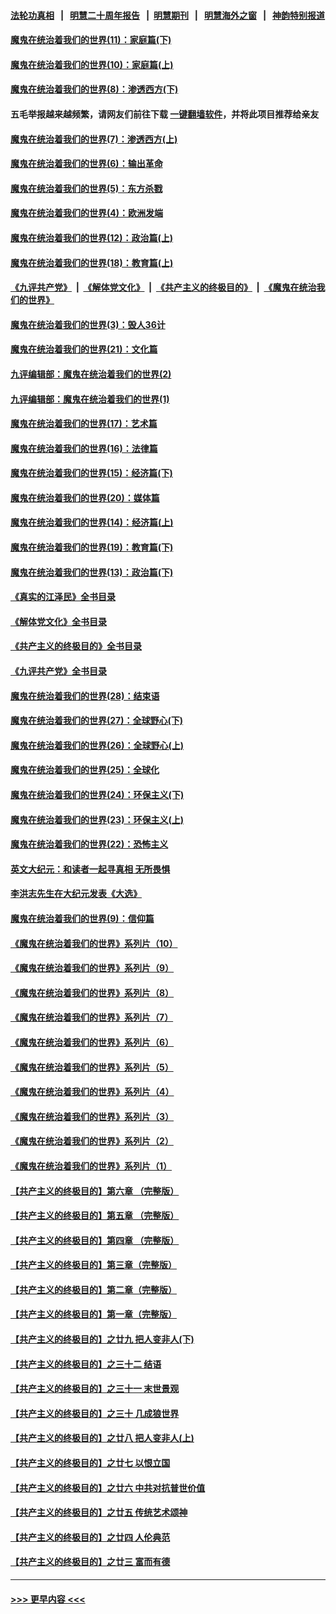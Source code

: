 #### [法轮功真相](https://github.com/gfw-breaker/truth/blob/master/README.md?t=0) &nbsp;&nbsp;|&nbsp;&nbsp; [明慧二十周年报告](https://github.com/gfw-breaker/mh-reports/blob/master/README.md?t=0) &nbsp;&nbsp;|&nbsp;&nbsp;[明慧期刊](https://github.com/gfw-breaker/mh-qikan) &nbsp;&nbsp;|&nbsp;&nbsp; [明慧海外之窗](https://github.com/gfw-breaker/mh-news/blob/master/README.md?t=0) &nbsp;&nbsp;|&nbsp;&nbsp; [神韵特别报道](https://github.com/gfw-breaker/mh-news/blob/master/shenyun.md?t=0)
#### [魔鬼在统治着我们的世界(11)：家庭篇(下)](../pages/nsc422/n10440961.md?t=11211450) 
#### [魔鬼在统治着我们的世界(10)：家庭篇(上)](../pages/nsc422/n10435448.md?t=11211450) 
#### [魔鬼在统治着我们的世界(8)：渗透西方(下)](../pages/nsc422/n10429603.md?t=11211450) 
#### 五毛举报越来越频繁，请网友们前往下载 [一键翻墙软件](https://github.com/gfw-breaker/ssr-accounts)，并将此项目推荐给亲友
#### [魔鬼在统治着我们的世界(7)：渗透西方(上)](../pages/nsc422/n10426013.md?t=11211450) 
#### [魔鬼在统治着我们的世界(6)：输出革命](../pages/nsc422/n10421536.md?t=11211450) 
#### [魔鬼在统治着我们的世界(5)：东方杀戮](../pages/nsc422/n10417707.md?t=11211450) 
#### [魔鬼在统治着我们的世界(4)：欧洲发端](../pages/nsc422/n10414890.md?t=11211450) 
#### [魔鬼在统治着我们的世界(12)：政治篇(上)](../pages/nsc422/n10444576.md?t=11211450) 
#### [魔鬼在统治着我们的世界(18)：教育篇(上)](../pages/nsc422/n10526970.md?t=11211450) 
#### [《九评共产党》](https://github.com/begood0513/9ping.md/blob/master/README.md) &nbsp;|&nbsp; [《解体党文化》](../../../../jtdwh.md/blob/master/README.md)  &nbsp;|&nbsp; [《共产主义的终极目的》](../../../../gczydzjmd.md/blob/master/README.md) &nbsp;|&nbsp; [《魔鬼在统治我们的世界》](../../../../mgztzwmdsj.md/blob/master/README.md) 
#### [魔鬼在统治着我们的世界(3)：毁人36计](../pages/nsc422/n10411583.md?t=11211450) 
#### [魔鬼在统治着我们的世界(21)：文化篇](../pages/nsc422/n10597706.md?t=11211450) 
#### [九评编辑部：魔鬼在统治着我们的世界(2)](../pages/nsc422/n10410036.md?t=11211450) 
#### [九评编辑部：魔鬼在统治着我们的世界(1)](../pages/nsc422/n10406825.md?t=11211450) 
#### [魔鬼在统治着我们的世界(17)：艺术篇](../pages/nsc422/n10499093.md?t=11211450) 
#### [魔鬼在统治着我们的世界(16)：法律篇](../pages/nsc422/n10485969.md?t=11211450) 
#### [魔鬼在统治着我们的世界(15)：经济篇(下)](../pages/nsc422/n10469975.md?t=11211450) 
#### [魔鬼在统治着我们的世界(20)：媒体篇](../pages/nsc422/n10586579.md?t=11211450) 
#### [魔鬼在统治着我们的世界(14)：经济篇(上)](../pages/nsc422/n10457370.md?t=11211450) 
#### [魔鬼在统治着我们的世界(19)：教育篇(下)](../pages/nsc422/n10564808.md?t=11211450) 
#### [魔鬼在统治着我们的世界(13)：政治篇(下)](../pages/nsc422/n10448270.md?t=11211450) 
#### [《真实的江泽民》全书目录](../pages/nsc422/n13721399.md?t=11211450) 
#### [《解体党文化》全书目录](../pages/nsc422/n13721157.md?t=11211450) 
#### [《共产主义的终极目的》全书目录](../pages/nsc422/n13721048.md?t=11211450) 
#### [《九评共产党》全书目录](../pages/nsc422/n13708085.md?t=11211450) 
#### [魔鬼在统治着我们的世界(28)：结束语](../pages/nsc422/n10936246.md?t=11211450) 
#### [魔鬼在统治着我们的世界(27)：全球野心(下)](../pages/nsc422/n10928319.md?t=11211450) 
#### [魔鬼在统治着我们的世界(26)：全球野心(上)](../pages/nsc422/n10900318.md?t=11211450) 
#### [魔鬼在统治着我们的世界(25)：全球化](../pages/nsc422/n10788205.md?t=11211450) 
#### [魔鬼在统治着我们的世界(24)：环保主义(下)](../pages/nsc422/n10695307.md?t=11211450) 
#### [魔鬼在统治着我们的世界(23)：环保主义(上)](../pages/nsc422/n10688613.md?t=11211450) 
#### [魔鬼在统治着我们的世界(22)：恐怖主义](../pages/nsc422/n10614727.md?t=11211450) 
#### [英文大纪元：和读者一起寻真相 无所畏惧](../pages/nsc422/n12542027.md?t=11211450) 
#### [李洪志先生在大纪元发表《大选》](../pages/nsc422/n12534746.md?t=11211450) 
#### [魔鬼在统治着我们的世界(9)：信仰篇](../pages/nsc422/n10432159.md?t=11211450) 
#### [《魔鬼在统治着我们的世界》系列片（10）](../pages/nsc422/n12292670.md?t=11211450) 
#### [《魔鬼在统治着我们的世界》系列片（9）](../pages/nsc422/n12290859.md?t=11211450) 
#### [《魔鬼在统治着我们的世界》系列片（8）](../pages/nsc422/n12287445.md?t=11211450) 
#### [《魔鬼在统治着我们的世界》系列片（7）](../pages/nsc422/n12283425.md?t=11211450) 
#### [《魔鬼在统治着我们的世界》系列片（6）](../pages/nsc422/n12282314.md?t=11211450) 
#### [《魔鬼在统治着我们的世界》系列片（5）](../pages/nsc422/n12281419.md?t=11211450) 
#### [《魔鬼在统治着我们的世界》系列片（4）](../pages/nsc422/n12274024.md?t=11211450) 
#### [《魔鬼在统治着我们的世界》系列片（3）](../pages/nsc422/n12271322.md?t=11211450) 
#### [《魔鬼在统治着我们的世界》系列片（2）](../pages/nsc422/n12269049.md?t=11211450) 
#### [《魔鬼在统治着我们的世界》系列片（1）](../pages/nsc422/n12267575.md?t=11211450) 
#### [【共产主义的终极目的】第六章 （完整版）](../pages/nsc422/n11428913.md?t=11211450) 
#### [【共产主义的终极目的】第五章 （完整版）](../pages/nsc422/n11428912.md?t=11211450) 
#### [【共产主义的终极目的】第四章 （完整版）](../pages/nsc422/n11428907.md?t=11211450) 
#### [【共产主义的终极目的】第三章（完整版）](../pages/nsc422/n11428848.md?t=11211450) 
#### [【共产主义的终极目的】第二章（完整版）](../pages/nsc422/n11428831.md?t=11211450) 
#### [【共产主义的终极目的】第一章（完整版）](../pages/nsc422/n11417651.md?t=11211450) 
#### [【共产主义的终极目的】之廿九 把人变非人(下)](../pages/nsc422/n11344140.md?t=11211450) 
#### [【共产主义的终极目的】之三十二 结语](../pages/nsc422/n11360535.md?t=11211450) 
#### [【共产主义的终极目的】之三十一 末世景观](../pages/nsc422/n11351129.md?t=11211450) 
#### [【共产主义的终极目的】之三十 几成狼世界](../pages/nsc422/n11348280.md?t=11211450) 
#### [【共产主义的终极目的】之廿八 把人变非人(上)](../pages/nsc422/n11340492.md?t=11211450) 
#### [【共产主义的终极目的】之廿七 以恨立国](../pages/nsc422/n11336944.md?t=11211450) 
#### [【共产主义的终极目的】之廿六 中共对抗普世价值](../pages/nsc422/n11324785.md?t=11211450) 
#### [【共产主义的终极目的】之廿五 传统艺术颂神](../pages/nsc422/n11296396.md?t=11211450) 
#### [【共产主义的终极目的】之廿四 人伦典范](../pages/nsc422/n11296397.md?t=11211450) 
#### [【共产主义的终极目的】之廿三 富而有德](../pages/nsc422/n11283598.md?t=11211450) 

----
#### [ >>> 更早内容 <<< ](../indexes/nsc422-earlier.md)
